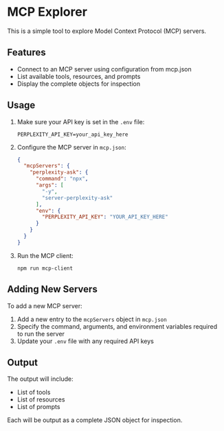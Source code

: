 # MCP Explorer

This is a simple tool to explore Model Context Protocol (MCP) servers.

## Features

- Connect to an MCP server using configuration from mcp.json
- List available tools, resources, and prompts
- Display the complete objects for inspection

## Usage

1. Make sure your API key is set in the `.env` file:
   ```
   PERPLEXITY_API_KEY=your_api_key_here
   ```

2. Configure the MCP server in `mcp.json`:
   ```json
   {
     "mcpServers": {
       "perplexity-ask": {
         "command": "npx",
         "args": [
           "-y",
           "server-perplexity-ask"
         ],
         "env": {
           "PERPLEXITY_API_KEY": "YOUR_API_KEY_HERE"
         }
       }
     }
   }
   ```

3. Run the MCP client:
   ```
   npm run mcp-client
   ```

## Adding New Servers

To add a new MCP server:

1. Add a new entry to the `mcpServers` object in `mcp.json`
2. Specify the command, arguments, and environment variables required to run the server
3. Update your `.env` file with any required API keys

## Output

The output will include:

- List of tools
- List of resources
- List of prompts

Each will be output as a complete JSON object for inspection. 